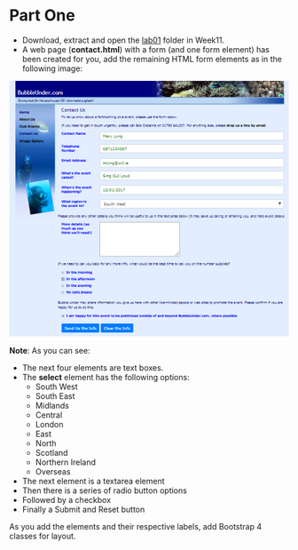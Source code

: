 
# Part One

- Download, extract and open the [lab01](archives/lab01.zip) folder in Week11.
- A web page (**contact.html**) with a form (and one form element) has been created for you, add the remaining HTML form elements as in the following image:

![](img/ex1.png)

**Note**: As you can see:

- The next four elements are text boxes.
- The **select** element has the following options:
  - South West
  - South East
  - Midlands
  - Central
  - London
  - East
  - North
  - Scotland
  - Northern Ireland
  - Overseas
- The next element is a textarea element
- Then there is a series of radio button options
- Followed by a checkbox
- Finally a Submit and Reset button

As you add the elements and their respective labels, add Bootstrap 4 classes for layout.
 